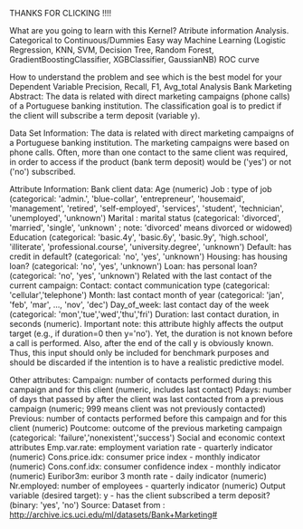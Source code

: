 THANKS FOR CLICKING !!!!

What are you going to learn with this Kernel?
Atribute information Analysis.
Categorical to Continuous/Dummies Easy way
Machine Learning (Logistic Regression, KNN, SVM, Decision Tree, Random Forest, GradientBoostingClassifier, XGBClassifier, GaussianNB)
ROC curve

How to understand the problem and see which is the best model for your Dependent Variable
Precision, Recall, F1, Avg_total Analysis
Bank Marketing
Abstract: The data is related with direct marketing campaigns (phone calls) of a Portuguese banking institution. The classification goal is to predict if the client will subscribe a term deposit (variable y).

Data Set Information: The data is related with direct marketing campaigns of a Portuguese banking institution. The marketing campaigns were based on phone calls. Often, more than one contact to the same client was required, in order to access if the product (bank term deposit) would be ('yes') or not ('no') subscribed.

Attribute Information:
Bank client data:
Age (numeric)
Job : type of job (categorical: 'admin.', 'blue-collar', 'entrepreneur', 'housemaid', 'management', 'retired', 'self-employed', 'services', 'student', 'technician', 'unemployed', 'unknown')
Marital : marital status (categorical: 'divorced', 'married', 'single', 'unknown' ; note: 'divorced' means divorced or widowed)
Education (categorical: 'basic.4y', 'basic.6y', 'basic.9y', 'high.school', 'illiterate', 'professional.course', 'university.degree', 'unknown')
Default: has credit in default? (categorical: 'no', 'yes', 'unknown')
Housing: has housing loan? (categorical: 'no', 'yes', 'unknown')
Loan: has personal loan? (categorical: 'no', 'yes', 'unknown')
Related with the last contact of the current campaign:
Contact: contact communication type (categorical: 'cellular','telephone')
Month: last contact month of year (categorical: 'jan', 'feb', 'mar', ..., 'nov', 'dec')
Day_of_week: last contact day of the week (categorical: 'mon','tue','wed','thu','fri')
Duration: last contact duration, in seconds (numeric). Important note: this attribute highly affects the output target (e.g., if duration=0 then y='no'). Yet, the duration is not known before a call is performed. Also, after the end of the call y is obviously known. Thus, this input should only be included for benchmark purposes and should be discarded if the intention is to have a realistic predictive model.

Other attributes:
Campaign: number of contacts performed during this campaign and for this client (numeric, includes last contact)
Pdays: number of days that passed by after the client was last contacted from a previous campaign (numeric; 999 means client was not previously contacted)
Previous: number of contacts performed before this campaign and for this client (numeric)
Poutcome: outcome of the previous marketing campaign (categorical: 'failure','nonexistent','success')
Social and economic context attributes
Emp.var.rate: employment variation rate - quarterly indicator (numeric)
Cons.price.idx: consumer price index - monthly indicator (numeric)
Cons.conf.idx: consumer confidence index - monthly indicator (numeric)
Euribor3m: euribor 3 month rate - daily indicator (numeric)
Nr.employed: number of employees - quarterly indicator (numeric)
Output variable (desired target):
y - has the client subscribed a term deposit? (binary: 'yes', 'no')
Source:
Dataset from : http://archive.ics.uci.edu/ml/datasets/Bank+Marketing#
